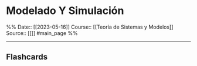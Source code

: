 # Modelado Y Simulación

%%
Date:: [[2023-05-16]]
Course:: [[Teoría de Sistemas y Modelos]]
Source:: [[]]
#main_page 
%%



___
## Flashcards